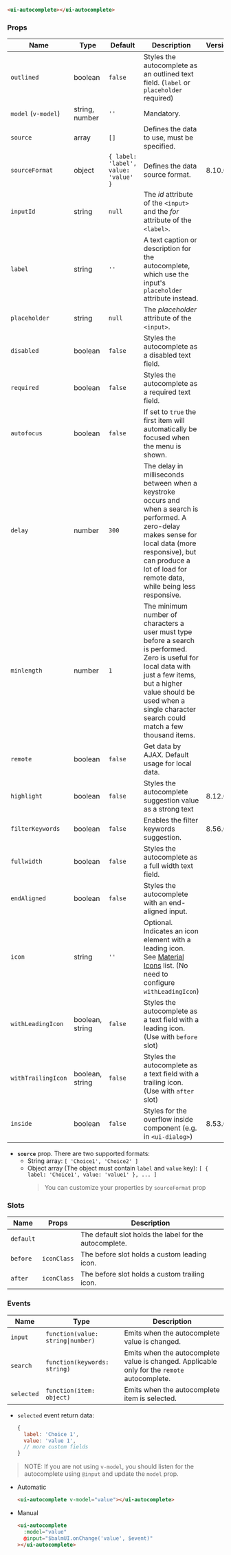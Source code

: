 ```html
<ui-autocomplete></ui-autocomplete>
```

### Props

| Name                | Type            | Default                              | Description                                                                                                                                                                                                                             | Version |
| ------------------- | --------------- | ------------------------------------ | --------------------------------------------------------------------------------------------------------------------------------------------------------------------------------------------------------------------------------------- | ------- |
| `outlined`          | boolean         | `false`                              | Styles the autocomplete as an outlined text field. (`label` or `placeholder` required)                                                                                                                                                  |         |
| `model` (`v-model`) | string, number  | `''`                                 | Mandatory.                                                                                                                                                                                                                              |         |
| `source`            | array           | `[]`                                 | Defines the data to use, must be specified.                                                                                                                                                                                             |         |
| `sourceFormat`      | object          | `{ label: 'label', value: 'value' }` | Defines the data source format.                                                                                                                                                                                                         | 8.10.0  |
| `inputId`           | string          | `null`                               | The _id_ attribute of the `<input>` and the _for_ attribute of the `<label>`.                                                                                                                                                           |         |
| `label`             | string          | `''`                                 | A text caption or description for the autocomplete, which use the input's `placeholder` attribute instead.                                                                                                                              |         |
| `placeholder`       | string          | `null`                               | The _placeholder_ attribute of the `<input>`.                                                                                                                                                                                           |         |
| `disabled`          | boolean         | `false`                              | Styles the autocomplete as a disabled text field.                                                                                                                                                                                       |         |
| `required`          | boolean         | `false`                              | Styles the autocomplete as a required text field.                                                                                                                                                                                       |         |
| `autofocus`         | boolean         | `false`                              | If set to `true` the first item will automatically be focused when the menu is shown.                                                                                                                                                   |         |
| `delay`             | number          | `300`                                | The delay in milliseconds between when a keystroke occurs and when a search is performed. A zero-delay makes sense for local data (more responsive), but can produce a lot of load for remote data, while being less responsive.        |         |
| `minlength`         | number          | `1`                                  | The minimum number of characters a user must type before a search is performed. Zero is useful for local data with just a few items, but a higher value should be used when a single character search could match a few thousand items. |         |
| `remote`            | boolean         | `false`                              | Get data by AJAX. Default usage for local data.                                                                                                                                                                                         |         |
| `highlight`         | boolean         | `false`                              | Styles the autocomplete suggestion value as a strong text                                                                                                                                                                               | 8.12.0  |
| `filterKeywords`    | boolean         | `false`                              | Enables the filter keywords suggestion.                                                                                                                                                                                                 | 8.56.0  |
| `fullwidth`         | boolean         | `false`                              | Styles the autocomplete as a full width text field.                                                                                                                                                                                     |         |
| `endAligned`        | boolean         | `false`                              | Styles the autocomplete with an end-aligned input.                                                                                                                                                                                      |         |
| `icon`              | string          | `''`                                 | Optional. Indicates an icon element with a leading icon. See [Material Icons](/#/icons) list. (No need to configure `withLeadingIcon`)                                                                                                  |         |
| `withLeadingIcon`   | boolean, string | `false`                              | Styles the autocomplete as a text field with a leading icon. (Use with `before` slot)                                                                                                                                                   |         |
| `withTrailingIcon`  | boolean, string | `false`                              | Styles the autocomplete as a text field with a trailing icon. (Use with `after` slot)                                                                                                                                                   |         |
| `inside`            | boolean         | `false`                              | Styles for the overflow inside component (e.g. in `<ui-dialog>`)                                                                                                                                                                        | 8.53.0  |

- **`source`** prop. There are two supported formats:
  - String array: `[ 'Choice1', 'Choice2' ]`
  - Object array (The object must contain `label` and `value` key): `[ { label: 'Choice1', value: 'value1' }, ... ]`
    > You can customize your properties by `sourceFormat` prop

### Slots

| Name      | Props       | Description                                            |
| --------- | ----------- | ------------------------------------------------------ |
| `default` |             | The default slot holds the label for the autocomplete. |
| `before`  | `iconClass` | The before slot holds a custom leading icon.           |
| `after`   | `iconClass` | The before slot holds a custom trailing icon.          |

### Events

| Name       | Type                              | Description                                                                                  |
| ---------- | --------------------------------- | -------------------------------------------------------------------------------------------- |
| `input`    | `function(value: string\|number)` | Emits when the autocomplete value is changed.                                                |
| `search`   | `function(keywords: string)`      | Emits when the autocomplete value is changed. Applicable only for the `remote` autocomplete. |
| `selected` | `function(item: object)`          | Emits when the autocomplete item is selected.                                                |

- `selected` event return data:

  ```js
  {
    label: 'Choice 1',
    value: 'value 1',
    // more custom fields
  }
  ```

> NOTE: If you are not using `v-model`, you should listen for the autocomplete using `@input` and update the `model` prop.

- Automatic

  ```html
  <ui-autocomplete v-model="value"></ui-autocomplete>
  ```

- Manual

  ```html
  <ui-autocomplete
    :model="value"
    @input="$balmUI.onChange('value', $event)"
  ></ui-autocomplete>
  ```
